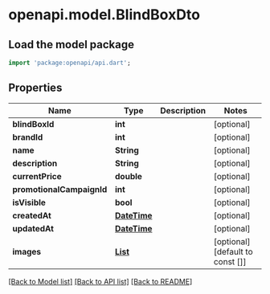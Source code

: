 # openapi.model.BlindBoxDto

## Load the model package
```dart
import 'package:openapi/api.dart';
```

## Properties
Name | Type | Description | Notes
------------ | ------------- | ------------- | -------------
**blindBoxId** | **int** |  | [optional] 
**brandId** | **int** |  | [optional] 
**name** | **String** |  | [optional] 
**description** | **String** |  | [optional] 
**currentPrice** | **double** |  | [optional] 
**promotionalCampaignId** | **int** |  | [optional] 
**isVisible** | **bool** |  | [optional] 
**createdAt** | [**DateTime**](DateTime.md) |  | [optional] 
**updatedAt** | [**DateTime**](DateTime.md) |  | [optional] 
**images** | [**List<ImageDto>**](ImageDto.md) |  | [optional] [default to const []]

[[Back to Model list]](../README.md#documentation-for-models) [[Back to API list]](../README.md#documentation-for-api-endpoints) [[Back to README]](../README.md)


